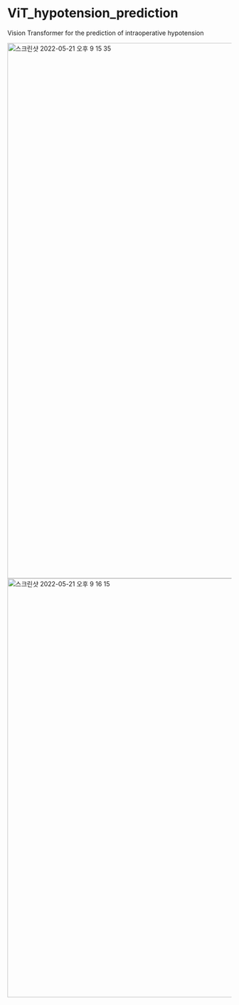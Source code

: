 # ViT_hypotension_prediction
Vision Transformer for the prediction of intraoperative hypotension


<img width="1201" alt="스크린샷 2022-05-21 오후 9 15 35" src="https://user-images.githubusercontent.com/77534983/169651081-e2081d92-4b81-4761-b9b9-861a12d15779.png">
<img width="940" alt="스크린샷 2022-05-21 오후 9 16 15" src="https://user-images.githubusercontent.com/77534983/169651146-cf579c9a-b491-4059-928d-22e81ae26e7b.png">
